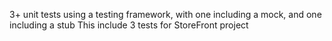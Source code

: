  3+ unit tests using a testing framework, with one including a mock, and one including a stub
 This include 3 tests for StoreFront project
